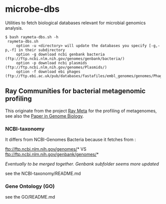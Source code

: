 # microbe-dbs

Utilities to fetch biological databases relevant for microbial genomics analysis.

```
$ bash raymeta-dbs.sh -h
 raymeta-dbs.sh
     option -u <directory> will update the databases you specify [-g,-p,-f] in their subdirectory
     option -g download ncbi genbank bacteria (ftp://ftp.ncbi.nlm.nih.gov/genomes/genbank/bacteria/)
     option -p download ncbi plasmids (ftp://ftp.ncbi.nlm.nih.gov/genomes/Plasmids/)
     option -f download ebi phages (ftp://ftp.ebi.ac.uk/pub/databases/fastafiles/embl_genomes/genomes/Phage/)
```

## Ray Communities for bacterial metagenomic profiling

This originate from the project [Ray Meta](https://github.com/sebhtml/ray) for the profiling of metagenomes, 
see also the [Paper in Genome Biology](http://dx.doi.org/doi:10.1186/gb-2012-13-12-r122).

### NCBI-taxonomy

It differs from NCBI-Genomes Bacteria because it fetches from :

ftp://ftp.ncbi.nlm.nih.gov/genomes/* VS ftp://ftp.ncbi.nlm.nih.gov/genbank/genomes/*

*Eventually to be merged together. Genbank subfolder seems more updated*

see the NCBI-taxonomy/README.md

### Gene Ontology (GO)

see the GO/README.md

